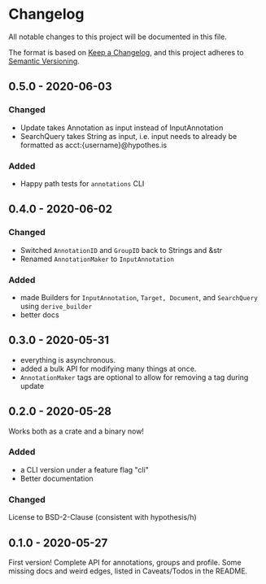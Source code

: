 # Changelog
All notable changes to this project will be documented in this file.

The format is based on [Keep a Changelog](https://keepachangelog.com/en/1.0.0/),
and this project adheres to [Semantic Versioning](https://semver.org/spec/v2.0.0.html).

## 0.5.0 - 2020-06-03
### Changed
* Update takes Annotation as input instead of InputAnnotation
* SearchQuery takes String as input, i.e. input needs to already be formatted as acct:{username}@hypothes.is
### Added
* Happy path tests for `annotations` CLI 

## 0.4.0 - 2020-06-02
### Changed
* Switched `AnnotationID` and `GroupID` back to Strings and &str 
* Renamed `AnnotationMaker` to `InputAnnotation`

### Added
* made Builders for `InputAnnotation`, `Target, Document`, and `SearchQuery` using `derive_builder`
* better docs

## 0.3.0 - 2020-05-31
* everything is asynchronous.
* added a bulk API for modifying many things at once.
* `AnnotationMaker` tags are optional to allow for removing a tag during update

## 0.2.0 - 2020-05-28
Works both as a crate and a binary now!
### Added
* a CLI version under a feature flag "cli"
* Better documentation
### Changed
License to BSD-2-Clause (consistent with hypothesis/h)

## 0.1.0 - 2020-05-27
First version! Complete API for annotations, groups and profile. 
Some missing docs and weird edges, listed in Caveats/Todos in the README.